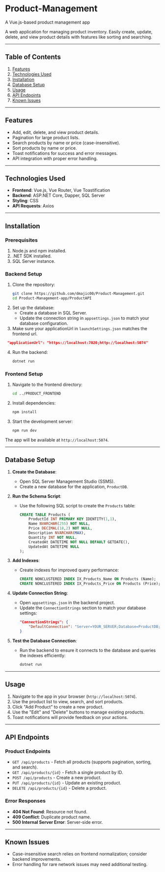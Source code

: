 # Product-Management

A Vue.js-based product management app

A web application for managing product inventory. Easily create, update, delete, and view product details with features like sorting and searching.

---

## Table of Contents

1. [Features](#features)
2. [Technologies Used](#technologies-used)
3. [Installation](#installation)
4. [Database Setup](#database-setup)
5. [Usage](#usage)
6. [API Endpoints](#api-endpoints)
7. [Known Issues](#known-issues)

---

## Features

- Add, edit, delete, and view product details.
- Pagination for large product lists.
- Search products by name or price (case-insensitive).
- Sort products by name or price.
- Toast notifications for success and error messages.
- API integration with proper error handling.

---

## Technologies Used

- **Frontend**: Vue.js, Vue Router, Vue Toastification
- **Backend**: ASP.NET Core, Dapper, SQL Server
- **Styling**: CSS
- **API Requests**: Axios

---

## Installation

### Prerequisites

1. Node.js and npm installed.
2. .NET SDK installed.
3. SQL Server instance.

### Backend Setup

1. Clone the repository:
   ```bash
   git clone https://github.com/dmajic00/Product-Management.git
   cd Product-Management-app/ProductAPI
   ```
2. Set up the database:
   - Create a database in SQL Server.
   - Update the connection string in `appsettings.json` to match your database configuration.
3. Make sure your applicationUrl in `launchSettings.json` matches the frontend url.

```json
 "applicationUrl": "https://localhost:7020;http://localhost:5074"
```

4. Run the backend:
   ```bash
   dotnet run
   ```

### Frontend Setup

1. Navigate to the frontend directory:
   ```bash
   cd ../PRODUCT_FRONTEND
   ```
2. Install dependencies:
   ```bash
   npm install
   ```
3. Start the development server:
   ```bash
   npm run dev
   ```

The app will be available at `http://localhost:5074`.

---

## Database Setup

1. **Create the Database**:

   - Open SQL Server Management Studio (SSMS).
   - Create a new database for the application, `ProductDB`.

2. **Run the Schema Script**:

   - Use the following SQL script to create the `Products` table:
     ```sql
     CREATE TABLE Products (
         ProductId INT PRIMARY KEY IDENTITY(1,1),
         Name NVARCHAR(255) NOT NULL,
         Price DECIMAL(18,2) NOT NULL,
         Description NVARCHAR(MAX),
         Quantity INT NOT NULL,
         CreatedAt DATETIME NOT NULL DEFAULT GETDATE(),
         UpdatedAt DATETIME NULL
     );
     ```

3. **Add Indexes**:

   - Create indexes for improved query performance:
     ```sql
     CREATE NONCLUSTERED INDEX IX_Products_Name ON Products (Name);
     CREATE NONCLUSTERED INDEX IX_Products_Price ON Products (Price);
     ```

4. **Update Connection String**:

   - Open `appsettings.json` in the backend project.
   - Update the `ConnectionStrings` section to match your database settings:
     ```json
     "ConnectionStrings": {
         "DefaultConnection": "Server=YOUR_SERVER;Database=ProductDB;User Id=YOUR_USER;Password=YOUR_PASSWORD;"
     }
     ```

5. **Test the Database Connection**:
   - Run the backend to ensure it connects to the database and queries the indexes efficiently:
     ```bash
     dotnet run
     ```

---

## Usage

1. Navigate to the app in your browser (`http://localhost:5074`).
2. Use the product list to view, search, and sort products.
3. Click "Add Product" to create a new product.
4. Use the "Edit" and "Delete" buttons to manage existing products.
5. Toast notifications will provide feedback on your actions.

---

## API Endpoints

### Product Endpoints

- `GET /api/products` - Fetch all products (supports pagination, sorting, and search).
- `GET /api/products/{id}` - Fetch a single product by ID.
- `POST /api/products` - Create a new product.
- `PUT /api/products/{id}` - Update an existing product.
- `DELETE /api/products/{id}` - Delete a product.

### Error Responses

- **404 Not Found**: Resource not found.
- **409 Conflict**: Duplicate product name.
- **500 Internal Server Error**: Server-side error.

---

## Known Issues

- Case-insensitive search relies on frontend normalization; consider backend improvements.
- Error handling for rare network issues may need additional testing.
